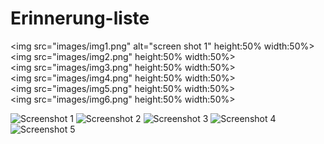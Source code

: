 # Erinnerung-liste
<img src="images/img1.png" alt="screen shot 1" height:50% width:50%><br>
<img src="images/img2.png" height:50% width:50%><br>
<img src="images/img3.png" height:50% width:50%><br>
<img src="images/img4.png" height:50% width:50%><br>
<img src="images/img5.png" height:50% width:50%><br>
<img src="images/img6.png" height:50% width:50%><br>

![Screenshot 1](images/img1.png)
![Screenshot 2](images/img2.png)
![Screenshot 3](images/img3.png)
![Screenshot 4](images/img4.png)
![Screenshot 5](images/img5.png)
